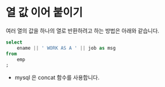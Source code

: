 # 열 값 이어 붙이기

여러 열의 값을 하나의 열로 반환하려고 하는 방법은 아래와 같습니다.

```sql
select
    ename || ' WORK AS A ' || job as msg
from
    emp
;
```

- mysql 은 concat 함수를 사용합니다.
